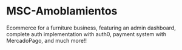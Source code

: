 # MSC-Amoblamientos

Ecommerce for a furniture business, featuring an admin dashboard, complete auth implementation with auth0, payment system with MercadoPago, and much more!!
